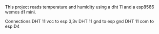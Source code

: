This project reads temperature and humidity using a dht 11 and a esp8566 wemos d1 mini.

Connections
DHT 11 vcc to esp 3,3v
DHT 11 gnd to esp gnd
DHT 11 com to esp D4

